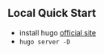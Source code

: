 ## Local Quick Start

- install hugo [official site](https://gohugo.io/getting-started/quick-start/)
- `hugo server -D`
